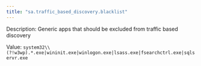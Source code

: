 ```yaml
---
title: "sa.traffic_based_discovery.blacklist"
---
```


Description: Generic apps that should be excluded from traffic based discovery

Value: `system32\\(?!w3wp).*.exe|wininit.exe|winlogon.exe|lsass.exe|fsearchctrl.exe|sqlservr.exe`